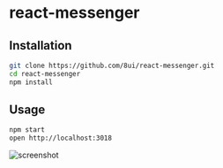 # react-messenger

## Installation
```bash
git clone https://github.com/8ui/react-messenger.git
cd react-messenger
npm install
```

## Usage
```bash
npm start
open http://localhost:3018
```

![screenshot](http://res.cloudinary.com/ddulqhyfu/image/upload/v1518907579/react-messenger/Direct_Messaging-_013-v2.jpg)
